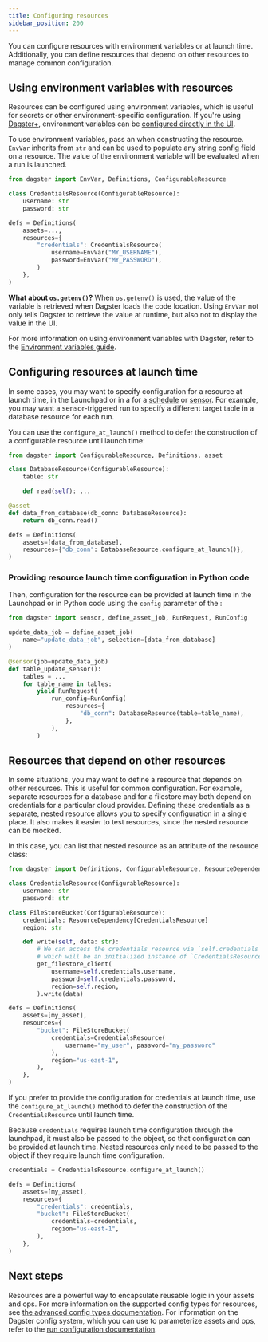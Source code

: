 ```yaml
---
title: Configuring resources
sidebar_position: 200
---
```


You can configure resources with environment variables or at launch time. Additionally, you can define resources that depend on other resources to manage common configuration.

## Using environment variables with resources

Resources can be configured using environment variables, which is useful for secrets or other environment-specific configuration. If you're using [Dagster+](/dagster-plus/), environment variables can be [configured directly in the UI](/dagster-plus/deployment/management/environment-variables).

To use environment variables, pass an <PyObject object="EnvVar" /> when constructing the resource. `EnvVar` inherits from `str` and can be used to populate any string config field on a resource. The value of the environment variable will be evaluated when a run is launched.

```python file=/concepts/resources/pythonic_resources.py startafter=start_new_resources_env_vars endbefore=end_new_resources_env_vars dedent=4
from dagster import EnvVar, Definitions, ConfigurableResource

class CredentialsResource(ConfigurableResource):
    username: str
    password: str

defs = Definitions(
    assets=...,
    resources={
        "credentials": CredentialsResource(
            username=EnvVar("MY_USERNAME"),
            password=EnvVar("MY_PASSWORD"),
        )
    },
)
```

**What about `os.getenv()`?** When `os.getenv()` is used, the value of the variable is retrieved when Dagster loads the code location. Using `EnvVar` not only tells Dagster to retrieve the value at runtime, but also not to display the value in the UI.

<!-- Lives in /next/components/includes/EnvVarsBenefits.mdx -->

For more information on using environment variables with Dagster, refer to the [Environment variables guide](/todo).

## Configuring resources at launch time

In some cases, you may want to specify configuration for a resource at launch time, in the Launchpad or in a <PyObject object="RunRequest" /> for a [schedule](/guides/automate/schedules/) or [sensor](/guides/automate/sensors/). For example, you may want a sensor-triggered run to specify a different target table in a database resource for each run.

You can use the `configure_at_launch()` method to defer the construction of a configurable resource until launch time:

```python file=/concepts/resources/pythonic_resources.py startafter=start_new_resource_runtime endbefore=end_new_resource_runtime dedent=4
from dagster import ConfigurableResource, Definitions, asset

class DatabaseResource(ConfigurableResource):
    table: str

    def read(self): ...

@asset
def data_from_database(db_conn: DatabaseResource):
    return db_conn.read()

defs = Definitions(
    assets=[data_from_database],
    resources={"db_conn": DatabaseResource.configure_at_launch()},
)
```

### Providing resource launch time configuration in Python code

Then, configuration for the resource can be provided at launch time in the Launchpad or in Python code using the `config` parameter of the <PyObject object="RunRequest" />:

```python file=/concepts/resources/pythonic_resources.py startafter=start_new_resource_runtime_launch endbefore=end_new_resource_runtime_launch dedent=4
from dagster import sensor, define_asset_job, RunRequest, RunConfig

update_data_job = define_asset_job(
    name="update_data_job", selection=[data_from_database]
)

@sensor(job=update_data_job)
def table_update_sensor():
    tables = ...
    for table_name in tables:
        yield RunRequest(
            run_config=RunConfig(
                resources={
                    "db_conn": DatabaseResource(table=table_name),
                },
            ),
        )
```

## Resources that depend on other resources

In some situations, you may want to define a resource that depends on other resources. This is useful for common configuration. For example, separate resources for a database and for a filestore may both depend on credentials for a particular cloud provider. Defining these credentials as a separate, nested resource allows you to specify configuration in a single place. It also makes it easier to test resources, since the nested resource can be mocked.

In this case, you can list that nested resource as an attribute of the resource class:

```python file=/concepts/resources/pythonic_resources.py startafter=start_new_resources_nesting endbefore=end_new_resources_nesting dedent=4
from dagster import Definitions, ConfigurableResource, ResourceDependency

class CredentialsResource(ConfigurableResource):
    username: str
    password: str

class FileStoreBucket(ConfigurableResource):
    credentials: ResourceDependency[CredentialsResource]
    region: str

    def write(self, data: str):
        # We can access the credentials resource via `self.credentials`,
        # which will be an initialized instance of `CredentialsResource`
        get_filestore_client(
            username=self.credentials.username,
            password=self.credentials.password,
            region=self.region,
        ).write(data)

defs = Definitions(
    assets=[my_asset],
    resources={
        "bucket": FileStoreBucket(
            credentials=CredentialsResource(
                username="my_user", password="my_password"
            ),
            region="us-east-1",
        ),
    },
)
```

If you prefer to provide the configuration for credentials at launch time, use the `configure_at_launch()` method to defer the construction of the `CredentialsResource` until launch time.

Because `credentials` requires launch time configuration through the launchpad, it must also be passed to the <PyObject section="definitions" object="Definitions" /> object, so that configuration can be provided at launch time. Nested resources only need to be passed to the <PyObject section="definitions" object="Definitions" /> object if they require launch time configuration.

```python file=/concepts/resources/pythonic_resources.py startafter=start_new_resource_dep_job_runtime endbefore=end_new_resource_dep_job_runtime dedent=4
credentials = CredentialsResource.configure_at_launch()

defs = Definitions(
    assets=[my_asset],
    resources={
        "credentials": credentials,
        "bucket": FileStoreBucket(
            credentials=credentials,
            region="us-east-1",
        ),
    },
)
```

## Next steps

Resources are a powerful way to encapsulate reusable logic in your assets and ops. For more information on the supported config types for resources, see [the advanced config types documentation](/todo). For information on the Dagster config system, which you can use to parameterize assets and ops, refer to the [run configuration documentation](/todo).